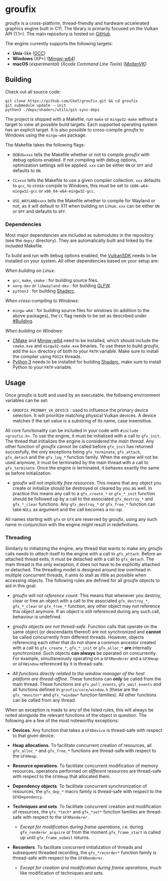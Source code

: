 
groufix
=======

_groufix_ is a cross-platform, thread-friendly and hardware accelerated graphics engine built in C11. The library is primarily focused on the Vulkan API (1.1+). The main repository is hosted on [GitHub](https://github.com/Ckef/groufix).

The engine currently supports the following targets:

- __Unix__-like ([GCC](https://gcc.gnu.org/))
- __Windows__ (XP+) ([Mingw-w64](https://www.mingw-w64.org/))
- __macOS__ (_experimental_) (_Xcode Command Line Tools_) ([MoltenVK](https://github.com/KhronosGroup/MoltenVK))


Building
--------

Check out all source code:

	git clone https://github.com/Ckef/groufix.git && cd groufix
	git submodule update --init
	python3 ./deps/shaderc/utils/git-sync-deps

The project is shipped with a Makefile, run `make` or `mingw32-make` without a target to view all possible build targets. Each supported operating system has an explicit target. It is also possible to cross-compile _groufix_ to Windows using the `mingw-w64` package.

The Makefile takes the following flags:

- `DEBUG=xxx` tells the Makefile whether or not to compile _groufix_ with debug options enabled. If not compiling with debug options, optimization settings will be applied. `xxx` can be either `ON` or `OFF` and defaults to `ON`.

- `CC=xxx` tells the Makefile to use a given compiler collection. `xxx` defaults to `gcc`, to cross-compile to Windows, this must be set to `i686-w64-mingw32-gcc` or `x86_64-w64-mingw32-gcc`.

- `USE_WAYLAND=xxx` tells the Makefile whether to compile for Wayland or not, as it will default to X11 when building on Linux. `xxx` can be either `ON` or `OFF` and defaults to `OFF`.


### Dependencies

Most major dependencies are included as submodules in the repository (see the `deps/` directory). They are automatically built and linked by the included Makefile.

To build and run with debug options enabled, the [VulkanSDK](https://vulkan.lunarg.com/sdk/home) needs to be installed on your system. All other dependencies based on your setup are:

_When building on Linux_:
- `gcc`, `make`, `cmake` : for building source files.
- `xorg-dev` _or_ `libwayland-dev` : for building [GLFW](https://www.glfw.org/).
- `python3` : for building [Shaderc](https://github.com/google/shaderc).

_When cross-compiling to Windows_:
- `mingw-w64` : for building source files for windows (in addition to the above packages), the `CC` flag needs to be set as described under [#Building](#building).

_When building on Windows_:
- [CMake](https://cmake.org/) and [Mingw-w64](https://www.mingw-w64.org/) need to be installed, which should include the `cmake.exe` and `mingw32-make.exe` binaries. To use these to build _groufix_, add the `bin` directory of both to your `PATH` variable. Make sure to install the compiler using `POSIX` threads.
- [Python 3](https://www.python.org/) needs to be installed for building [Shaderc](https://github.com/google/shaderc), make sure to install Python to your `PATH` variable.


Usage
-----

Once _groufix_ is built and used by an executable, the following environment variables can be set:

- `GROUFIX_PRIMARY_VK_DEVICE` : used to influence the primary device selection. It will prioritize matching physical Vulkan devices. A device matches if the set value is a substring of its name, case insensitive.


All core functionality can be included in your code with `#include <groufix.h>`. To use the engine, it must be initialized with a call to `gfx_init`. The thread that initializes the engine is considered the _main thread_. Any other function of _groufix_ cannot be called before `gfx_init` has returned succesfully, the only exceptions being `gfx_terminate`, `gfx_attach`, `gfx_detach` and the `gfx_log_*` function family. When the engine will not be used anymore, it must be terminated by the main thread with a call to `gfx_terminate`. Once the engine is terminated, it behaves exactly the same as before initialization.

* _groufix will not implicitly free resources_. This means that any object you create or initialize should be destroyed or cleared by you as well. In practice this means any call to a `gfx_create_*` or `gfx_*_init` function should be followed up by a call to the associated `gfx_destroy_*` and `gfx_*_clear` functions. Any `gfx_destroy_*` or `gfx_free_*` function can take `NULL` as argument and the call becomes a no-op.

All names starting with `gfx` or `GFX` are reserved by _groufix_, using any such name in conjunction with the engine might result in redefinitions.


### Threading

Similarly to initializing the engine, any thread that wants to make any _groufix_ calls needs to _attach_ itself to the engine with a call to `gfx_attach`. Before an attached thread exits, it must be detached with a call to `gfx_detach`. The main thread is the only exception, it does not have to be explicitly attached or detached. The threading model is designed around low overhead in multiple concurrent threads, it aims to stall as little as possible when accessing objects. The following rules are defined for all _groufix_ objects to aid in this goal:

- _groufix will not reference count_. This means that whenever you destroy, clear or free an object with a call to the associated `gfx_destroy_*`, `gfx_*_clear` or `gfx_free_*` function, any other object may not reference this object anymore. If an object is still referenced during any such call, behaviour is undefined.

- _groufix objects are not thread-safe_. Function calls that operate on the same object (or descendants thereof) are not synchronized and __cannot__ be called concurrently from different threads. However, objects referencing each other that do not share a common ancestor created with a call to `gfx_create_*`, `gfx_*_init` or `gfx_alloc_*` __are__ internally synchronized. Such objects __can always__ be operated on concurrently. For example, simultaneously operating on a `GFXRenderer` and a `GFXHeap` or `GFXWindow` referenced by it is thread-safe.

- _All functions directly related to the window manager of the host platform are thread-affine_. These functions can __only__ be called from the main thread. These functions are `gfx_poll_events`, `gfx_wait_events` and all functions defined in `groufix/core/window.h` (these are the `gfx_*monitor*` and `gfx_*window*` function families). All other functions can be called from any thread.


When an exception is made to any of the listed rules, this will always be noted alongside the relevant functions of the object in question. The following are a few of the most noteworthy exceptions:

- __Devices__. Any function that takes a `GFXDevice` is thread-safe with respect to that given device.

- __Heap allocations__. To facilitate concurrent creation of resources, all `gfx_alloc_*` and `gfx_free_*` functions are thread-safe with respect to the `GFXHeap`.

- __Resource operations__. To facilitate concurrent modification of memory resources, operations performed on _different_ resources are thread-safe with respect to the `GFXHeap` that allocated them.

- __Dependency objects__. To facilitate concurrent synchronization of resources, the `gfx_dep_*` macro family is thread-safe with respect to the `GFXDependency`.

- __Techniques and sets__. To facilitate concurrent creation and modification of resources, the `gfx_*tech*` and `gfx_*set*` function families are thread-safe with respect to the `GFXRenderer`.

    * _Except for modification during frame operations_, i.e. during `gfx_renderer_acquire` or from the moment `gfx_frame_start` is called up until `gfx_frame_submit` returns.

- __Recorders__. To facilitate concurrent initialization of threads and subsequent threaded recording, the `gfx_*recorder*` function family is thread-safe with respect to the `GFXRenderer`.

    * _Except for creation and modification during frame operations_, much like modification of techniques and sets.

